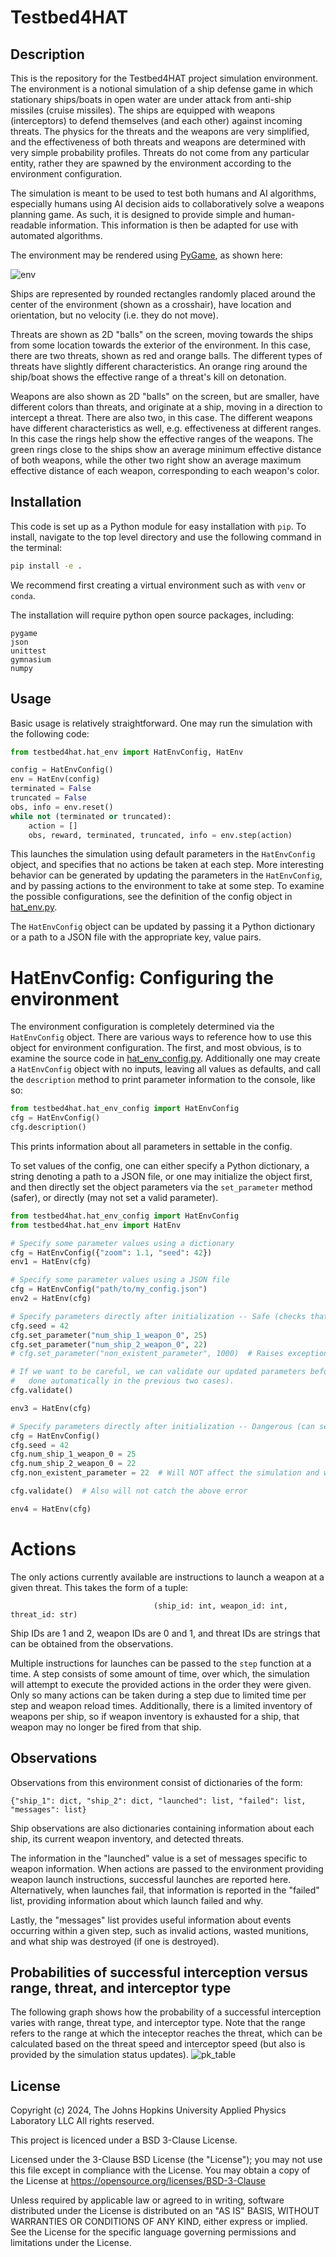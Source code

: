 # Testbed4HAT

## Description
This is the repository for the Testbed4HAT project simulation environment. The environment is a notional 
simulation of a ship defense game in which stationary 
ships/boats in open water are under attack from anti-ship missiles (cruise missiles). The ships are equipped with weapons 
(interceptors) 
to defend themselves (and each other) against incoming threats. The physics for the threats and the weapons are very 
simplified, and the effectiveness of both threats and weapons are determined with very simple probability profiles. 
Threats do not come 
from any particular entity, rather they are spawned by the environment according to the environment configuration.

The simulation is meant to be used to test both humans and AI algorithms, especially humans using AI decision aids to 
collaboratively solve a weapons planning game. As such, it is designed to provide simple and human-readable 
information. This information is then be adapted for use with automated algorithms. 

The environment may be rendered using [PyGame](https://www.pygame.org/news), as shown here:

![env](env_example.png)

Ships are represented by rounded rectangles randomly placed around the center of the environment (shown as a crosshair),
have location and orientation, but no velocity (i.e. they do not move). 

Threats are shown as 2D "balls" on the screen, moving towards the ships from some location towards the exterior of
the environment. In this case, there are two threats, shown as red and orange balls. The different types of threats 
have slightly different characteristics. An orange ring around the ship/boat shows the effective range of a threat's
kill on detonation. 

Weapons are also shown as 2D "balls" on the screen, but are smaller, have different colors than threats, and originate
at a ship, moving in a direction to intercept a threat. There are also two, in this case. The different weapons have 
different characteristics as well, e.g. effectiveness at different ranges. In this case the rings help show the 
effective ranges of the weapons. The green rings close to the ships show an average minimum effective distance of both
weapons, while the other two right show an average maximum effective distance of each weapon, corresponding to each
weapon's color. 

## Installation
This code is set up as a Python module for easy installation with `pip`. To install, navigate to the top level directory
and use the following command in the terminal:

```bash
pip install -e .
```

We recommend first creating a virtual environment such as with `venv` or `conda`. 

The installation will require python open source packages, including:
```
pygame
json
unittest
gymnasium
numpy
```

## Usage
Basic usage is relatively straightforward. One may run the simulation with the following code:

```python
from testbed4hat.hat_env import HatEnvConfig, HatEnv

config = HatEnvConfig()
env = HatEnv(config)
terminated = False
truncated = False
obs, info = env.reset()
while not (terminated or truncated):
    action = []
    obs, reward, terminated, truncated, info = env.step(action)
```

This launches the simulation using default parameters in the `HatEnvConfig` object, and specifies that no actions be 
taken at each step. More interesting behavior can be generated by updating the parameters in the `HatEnvConfig`, and by
passing actions to the environment to take at some step. To examine the possible configurations, see the 
definition of the config object in [hat_env.py](testbed4hat/hat_env.py). 

The `HatEnvConfig` object can be updated by passing it a Python dictionary or a path to a JSON file with the appropriate
key, value pairs. 

# HatEnvConfig: Configuring the environment

The environment configuration is completely determined via the `HatEnvConfig` object. There are various ways to 
reference how to use this object for environment configuration. The first, and most obvious, is to examine the source 
code in [hat_env_config.py](testbed4hat/hat_env_config.py). Additionally one may create a `HatEnvConfig` object with no
inputs, leaving all values as defaults, and call the `description` method to print parameter information to the console,
like so:

```python
from testbed4hat.hat_env_config import HatEnvConfig
cfg = HatEnvConfig()
cfg.description()
```

This prints information about all parameters in settable in the config. 

To set values of the config, one can either specify a Python dictionary, a string denoting a path to a JSON file, or
one may initialize the object first, and then directly set the object parameters via the `set_parameter` method (safer),
or directly (may not set a valid parameter). 

```python
from testbed4hat.hat_env_config import HatEnvConfig
from testbed4hat.hat_env import HatEnv

# Specify some parameter values using a dictionary
cfg = HatEnvConfig({"zoom": 1.1, "seed": 42})
env1 = HatEnv(cfg)

# Specify some parameter values using a JSON file 
cfg = HatEnvConfig("path/to/my_config.json")
env2 = HatEnv(cfg)

# Specify parameters directly after initialization -- Safe (checks that the parameter is valid in the config)
cfg.seed = 42
cfg.set_parameter("num_ship_1_weapon_0", 25)
cfg.set_parameter("num_ship_2_weapon_0", 22)
# cfg.set_parameter("non_existent_parameter", 1000)  # Raises exception because the parameter is not part of the config!

# If we want to be careful, we can validate our updated parameters before passing the config to the environment (this is
#   done automatically in the previous two cases). 
cfg.validate()

env3 = HatEnv(cfg)

# Specify parameters directly after initialization -- Dangerous (can set an invalid parameter and have no warning)
cfg = HatEnvConfig()
cfg.seed = 42
cfg.num_ship_1_weapon_0 = 25
cfg.num_ship_2_weapon_0 = 22
cfg.non_existent_parameter = 22  # Will NOT affect the simulation and will NOT raise any errors or warnings!

cfg.validate()  # Also will not catch the above error

env4 = HatEnv(cfg)
```


# Actions


The only actions currently available are instructions to launch a weapon at a given threat. This takes the form of a
tuple: 

                                    (ship_id: int, weapon_id: int, threat_id: str)

Ship IDs are 1 and 2, weapon IDs are 0 and 1, and threat IDs are strings that can be obtained from the observations. 

Multiple instructions for launches can be passed to the `step` function at a time. A step consists of some amount of
time, over which, the simulation will attempt to execute the provided actions in the order they were given. Only so
many actions can be taken during a step due to limited time per step and weapon reload times. Additionally, there is a
limited inventory of weapons per ship, so if weapon inventory is exhausted for a ship, that weapon may no longer be 
fired from that ship.

## Observations


Observations from this environment consist of dictionaries of the form:

```
{"ship_1": dict, "ship_2": dict, "launched": list, "failed": list, "messages": list}
```

Ship observations are also dictionaries containing information about each ship, its current weapon inventory, and 
detected threats.

The information in the "launched" value is a set of messages specific to weapon information. When actions are passed
to the environment providing weapon launch instructions, successful launches are reported here. Alternatively, when
launches fail, that information is reported in the "failed" list, providing information about which launch failed and
why.

Lastly, the "messages" list provides useful information about events occurring within a given step, such as invalid 
actions, wasted munitions, and what ship was destroyed (if one is destroyed). 

## Probabilities of successful interception versus range, threat, and interceptor type

The following graph shows how the probability of a successful interception varies with range, threat type, and interceptor type. Note that the range refers to the range at which the inteceptor reaches the threat, which can be calculated based on the threat speed and interceptor speed (but also is provided by the simulation status updates).
![pk_table](https://github.com/user-attachments/assets/b0b547f2-cf7a-4901-a9f4-326efba19849)


## License

Copyright (c) 2024, The Johns Hopkins University Applied Physics Laboratory LLC
All rights reserved.

This project is licenced under a BSD 3-Clause License.

Licensed under the 3-Clause BSD License (the "License");
you may not use this file except in compliance with the License.
You may obtain a copy of the License at
https://opensource.org/licenses/BSD-3-Clause

Unless required by applicable law or agreed to in writing, software
distributed under the License is distributed on an "AS IS" BASIS,
WITHOUT WARRANTIES OR CONDITIONS OF ANY KIND, either express or implied.
See the License for the specific language governing permissions and
limitations under the License.
